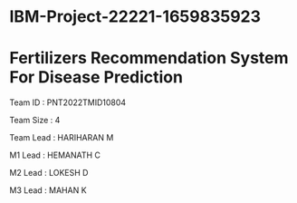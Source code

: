 # IBM-Project-22221-1659835923
# Fertilizers Recommendation System For Disease Prediction

Team ID : PNT2022TMID10804

Team Size : 4

Team Lead : HARIHARAN M

M1 Lead  : HEMANATH C

M2 Lead  : LOKESH D

M3 Lead  : MAHAN K
